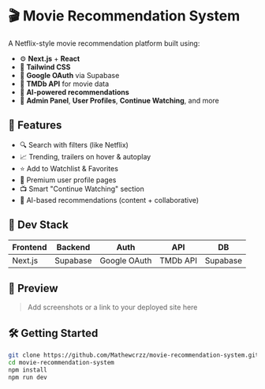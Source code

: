 # 🎬 Movie Recommendation System

A Netflix-style movie recommendation platform built using:

- ⚙️ **Next.js** + **React**
- 🎨 **Tailwind CSS**
- 🔐 **Google OAuth** via Supabase
- 📡 **TMDb API** for movie data
- 🧠 **AI-powered recommendations**
- 🔧 **Admin Panel**, **User Profiles**, **Continue Watching**, and more

## 🚀 Features

- 🔍 Search with filters (like Netflix)
- 📈 Trending, trailers on hover & autoplay
- ⭐ Add to Watchlist & Favorites
- 👤 Premium user profile pages
- 📺 Smart "Continue Watching" section
- 🤖 AI-based recommendations (content + collaborative)

## 🧰 Dev Stack

| Frontend  | Backend   | Auth      | API      | DB       |
|-----------|-----------|-----------|----------|----------|
| Next.js   | Supabase  | Google OAuth | TMDb API | Supabase |

## 📸 Preview

> Add screenshots or a link to your deployed site here

## 🛠️ Getting Started

```bash
git clone https://github.com/Mathewcrzz/movie-recommendation-system.git
cd movie-recommendation-system
npm install
npm run dev